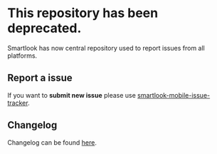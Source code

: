 # This repository has been deprecated.
Smartlook has now central repository used to report issues from all platforms.

## Report a issue
If you want to **submit new issue** please use [smartlook-mobile-issue-tracker](https://github.com/smartlook/smartlook-mobile-issue-tracker).

## Changelog
Changelog can be found [here](https://github.com/smartlook/smartlook-mobile-issue-tracker/blob/master/changelogs/android.md).
